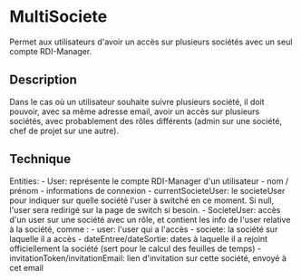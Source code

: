 # MultiSociete

Permet aux utilisateurs d'avoir un accès sur plusieurs sociétés
avec un seul compte RDI-Manager.

## Description

Dans le cas où un utilisateur souhaite suivre plusieurs société,
il doit pouvoir, avec sa même adresse email, avoir un accès sur plusieurs
sociétés, avec probablement des rôles différents (admin sur une société,
chef de projet sur une autre).

## Technique

Entities:
    - User: représente le compte RDI-Manager d'un utilisateur
        - nom / prénom
        - informations de connexion
        - currentSocieteUser: le societeUser pour indiquer sur quelle société l'user à switché en ce moment. Si null, l'user sera redirigé sur la page de switch si besoin.
    - SocieteUser: accès d'un user sur une société avec un rôle, et contient les info de l'user relative à la société, comme :
        - user: l'user qui a l'accès
        - societe: la société sur laquelle il a accès
        - dateEntree/dateSortie: dates à laquelle il a rejoint officiellement la société (sert pour le calcul des feuilles de temps)
        - invitationToken/invitationEmail: lien d'invitation sur cette société, envoyé à cet email
